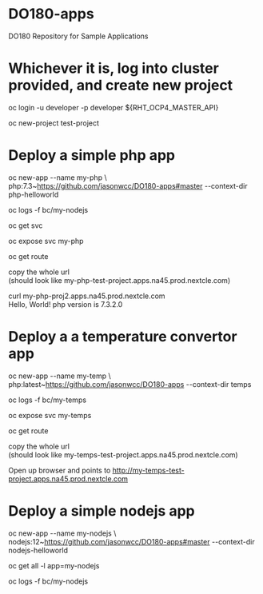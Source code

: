 # DO180-apps
DO180 Repository for Sample Applications 

# Whichever it is, log into cluster provided, and create new project
oc login -u developer -p developer ${RHT_OCP4_MASTER_API} 

oc new-project test-project 

# Deploy a simple php app
oc new-app --name my-php \\ \
php:7.3~https://github.com/jasonwcc/DO180-apps#master --context-dir php-helloworld

oc logs -f bc/my-nodejs 

oc get svc 

oc expose svc my-php 

oc get route 

copy the whole url \
(should look like my-php-test-project.apps.na45.prod.nextcle.com) 

curl my-php-proj2.apps.na45.prod.nextcle.com \
Hello, World! php version is 7.3.2.0

# Deploy a a temperature convertor app
oc new-app --name my-temp \\ \
php:latest~https://github.com/jasonwcc/DO180-apps --context-dir temps

oc logs -f bc/my-temps 

oc expose svc my-temps 

oc get route 

copy the whole url \
(should look like my-temps-test-project.apps.na45.prod.nextcle.com) 

Open up browser and points to http://my-temps-test-project.apps.na45.prod.nextcle.com

# Deploy a simple nodejs app
oc new-app --name my-nodejs \\ \
nodejs:12~https://github.com/jasonwcc/DO180-apps#master --context-dir nodejs-helloworld

oc get all -l app=my-nodejs 

oc logs -f bc/my-nodejs 
